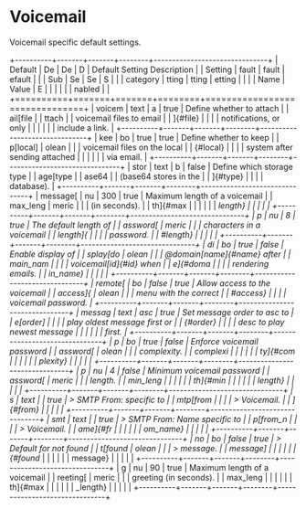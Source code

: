 # Voicemail

Voicemail specific default settings.

+----------+-------+-------+--------+-------------------------------+
| Default  | De    | De    | D      | Default Setting Description   |
| Setting  | fault | fault | efault |                               |
| Sub      | Se    | Se    | S      |                               |
| category | tting | tting | etting |                               |
|          | Name  | Value | E      |                               |
|          |       |       | nabled |                               |
+==========+=======+=======+========+===============================+
| voicem   | text  | a     | true   | Define whether to attach      |
| ail[file |       | ttach |        | voicemail files to email      |
| ]{#file} |       |       |        | notifications, or only        |
|          |       |       |        | include a link.               |
+----------+-------+-------+--------+-------------------------------+
| kee      | bo    | true  | true   | Define whether to keep        |
| p[local] | olean |       |        | voicemail files on the local  |
| {#local} |       |       |        | system after sending attached |
|          |       |       |        | via email.                    |
+----------+-------+-------+--------+-------------------------------+
| stor     | text  | b     | false  | Define which storage type     |
| age[type |       | ase64 |        | (base64 stores in the         |
| ]{#type} |       |       |        | database).                    |
+----------+-------+-------+--------+-------------------------------+
| message[ | nu    | 300   | true   | Maximum length of a voicemail |
| max_leng | meric |       |        | (in seconds).                 |
| th]{#max |       |       |        |                               |
| _length} |       |       |        |                               |
+----------+-------+-------+--------+-------------------------------+
| p        | nu    | 8     | true   | The default length of         |
| assword[ | meric |       |        | characters in a voicemail     |
| length]{ |       |       |        | password.                     |
| #length} |       |       |        |                               |
+----------+-------+-------+--------+-------------------------------+
| di       | bo    | true  | false  | Enable display of             |
| splay[do | olean |       |        | \@domain[name]{#name} after   |
| main_nam |       |       |        | voicemail[id]{#id} when       |
| e]{#doma |       |       |        | rendering emails.             |
| in_name} |       |       |        |                               |
+----------+-------+-------+--------+-------------------------------+
| remote[  | bo    | false | true   | Allow access to the voicemail |
| access]{ | olean |       |        | menu with the correct         |
| #access} |       |       |        | voicemail password.           |
+----------+-------+-------+--------+-------------------------------+
| messag   | text  | asc   | true   | Set message order to asc to   |
| e[order] |       |       |        | play oldest message first or  |
| {#order} |       |       |        | desc to play newest message   |
|          |       |       |        | first.                        |
+----------+-------+-------+--------+-------------------------------+
| p        | bo    | true  | false  | Enforce voicemail password    |
| assword[ | olean |       |        | complexity.                   |
| complexi |       |       |        |                               |
| ty]{#com |       |       |        |                               |
| plexity} |       |       |        |                               |
+----------+-------+-------+--------+-------------------------------+
| p        | nu    | 4     | false  | Minimum voicemail password    |
| assword[ | meric |       |        | length.                       |
| min_leng |       |       |        |                               |
| th]{#min |       |       |        |                               |
| _length} |       |       |        |                               |
+----------+-------+-------+--------+-------------------------------+
| s        | text  |       | true   | > SMTP From: specific to      |
| mtp[from |       |       |        | > Voicemail.                  |
| ]{#from} |       |       |        |                               |
+----------+-------+-------+--------+-------------------------------+
| smt      | text  |       | true   | > SMTP From: Name specific to |
| p[from_n |       |       |        | > Voicemail.                  |
| ame]{#fr |       |       |        |                               |
| om_name} |       |       |        |                               |
+----------+-------+-------+--------+-------------------------------+
| no       | bo    | false | true   | > Default for not found       |
| t[found_ | olean |       |        | > message.                    |
| message] |       |       |        |                               |
| {#found_ |       |       |        |                               |
| message} |       |       |        |                               |
+----------+-------+-------+--------+-------------------------------+
| g        | nu    | 90    | true   | Maximum length of a voicemail |
| reeting[ | meric |       |        | greeting (in seconds).        |
| max_leng |       |       |        |                               |
| th]{#max |       |       |        |                               |
| _length} |       |       |        |                               |
+----------+-------+-------+--------+-------------------------------+

